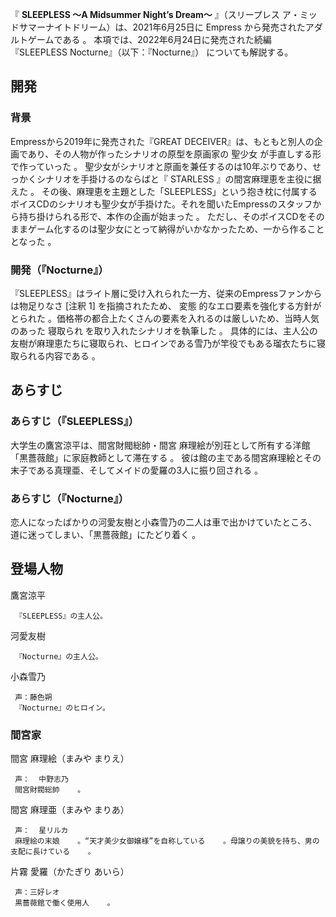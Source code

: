 『 **SLEEPLESS ～A Midsummer Night’s Dream～** 』（スリープレス
ア・ミッドサマーナイトドリーム）は、2021年6月25日に  Empress  から発売されたアダルトゲームである    。
本項では、2022年6月24日に発売された続編『SLEEPLESS Nocturne』（以下：『Nocturne』）    についても解説する。

##  開発  

###  背景  

Empressから2019年に発売された『GREAT DECEIVER』は、もともと別人の企画であり、その人物が作ったシナリオの原型を原画家の  聖少女
が手直しする形で作っていった    。 聖少女がシナリオと原画を兼任するのは10年ぶりであり、せっかくシナリオを手掛けるのならばと『
STARLESS  』の間宮麻理恵を主役に据えた    。
その後、麻理恵を主題とした「SLEEPLESS」という抱き枕に付属するボイスCDのシナリオも聖少女が手掛けた。それを聞いたEmpressのスタッフから持ち掛けられる形で、本作の企画が始まった
  。 ただし、そのボイスCDをそのままゲーム化するのは聖少女にとって納得がいかなかったため、一から作ることとなった    。

###  開発（『Nocturne』）  

『SLEEPLESS』はライト層に受け入れられた一方、従来のEmpressファンからは物足りなさ  [注釈 1]  を指摘されたため、  変態
的なエロ要素を強化する方針がとられた    。価格帯の都合上たくさんの要素を入れるのは厳しいため、当時人気のあった  寝取られ
を取り入れたシナリオを執筆した    。
具体的には、主人公の友樹が麻理恵たちに寝取られ、ヒロインである雪乃が竿役でもある瑠衣たちに寝取られる内容である    。

##  あらすじ  

###  あらすじ（『SLEEPLESS』）  

大学生の鷹宮涼平は、間宮財閥総帥・間宮 麻理絵が別荘として所有する洋館「黒薔薇館」に家庭教師として滞在する    。
彼は館の主である間宮麻理絵とその末子である真理亜、そしてメイドの愛羅の3人に振り回される    。

###  あらすじ（『Nocturne』）  

恋人になったばかりの河愛友樹と小森雪乃の二人は車で出かけていたところ、道に迷ってしまい、「黒薔薇館」にたどり着く    。

##  登場人物  

鷹宮涼平

     『SLEEPLESS』の主人公。 
河愛友樹

     『Nocturne』の主人公。 
小森雪乃

     声：藤色朔 
     『Nocturne』のヒロイン。 

###  間宮家  

間宮 麻理絵（まみや まりえ）

     声：  中野志乃   
     間宮財閥総帥    。 
間宮 麻理亜（まみや まりあ）

     声：  星リルカ   
     麻理絵の末娘    。“天才美少女御嬢様”を自称している    。母譲りの美貌を持ち、男の支配に長けている    。 
片霧 愛羅（かたぎり あいら）

     声：三好レオ   
     黒薔薇館で働く使用人    。 


